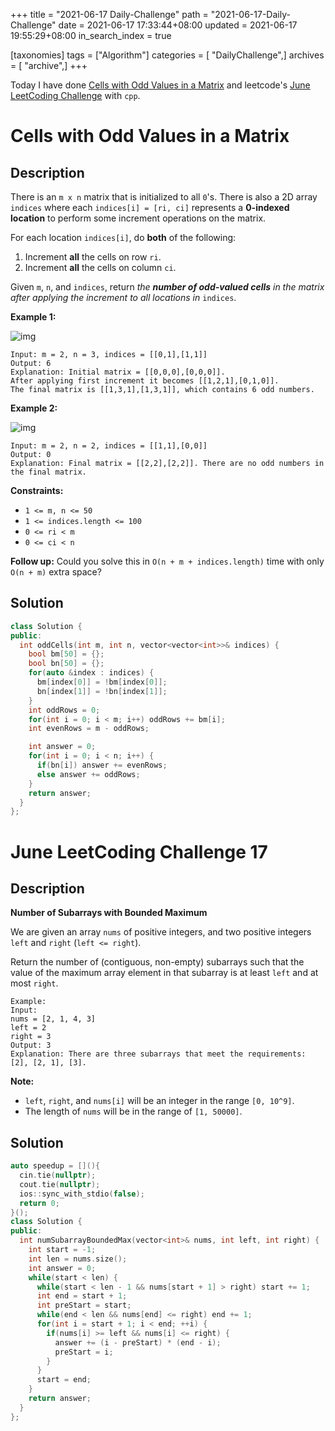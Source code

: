 +++
title = "2021-06-17 Daily-Challenge"
path = "2021-06-17-Daily-Challenge"
date = 2021-06-17 17:33:44+08:00
updated = 2021-06-17 19:55:29+08:00
in_search_index = true

[taxonomies]
tags = ["Algorithm"]
categories = [ "DailyChallenge",]
archives = [ "archive",]
+++

Today I have done [Cells with Odd Values in a Matrix](https://leetcode.com/problems/cells-with-odd-values-in-a-matrix/description/) and leetcode's [June LeetCoding Challenge](https://leetcode.com/explore/challenge/card/june-leetcoding-challenge-2021/605/week-3-june-15th-june-21st/3782/) with `cpp`.

<!-- more -->

# Cells with Odd Values in a Matrix

## Description

There is an `m x n` matrix that is initialized to all `0`'s. There is also a 2D array `indices` where each `indices[i] = [ri, ci]` represents a **0-indexed location** to perform some increment operations on the matrix.

For each location `indices[i]`, do **both** of the following:

1. Increment **all** the cells on row `ri`.
2. Increment **all** the cells on column `ci`.

Given `m`, `n`, and `indices`, return *the **number of odd-valued cells** in the matrix after applying the increment to all locations in* `indices`.

 

**Example 1:**

![img](https://assets.leetcode.com/uploads/2019/10/30/e1.png)

```
Input: m = 2, n = 3, indices = [[0,1],[1,1]]
Output: 6
Explanation: Initial matrix = [[0,0,0],[0,0,0]].
After applying first increment it becomes [[1,2,1],[0,1,0]].
The final matrix is [[1,3,1],[1,3,1]], which contains 6 odd numbers.
```

**Example 2:**

![img](https://assets.leetcode.com/uploads/2019/10/30/e2.png)

```
Input: m = 2, n = 2, indices = [[1,1],[0,0]]
Output: 0
Explanation: Final matrix = [[2,2],[2,2]]. There are no odd numbers in the final matrix.
```

 

**Constraints:**

- `1 <= m, n <= 50`
- `1 <= indices.length <= 100`
- `0 <= ri < m`
- `0 <= ci < n`

 

**Follow up:** Could you solve this in `O(n + m + indices.length)` time with only `O(n + m)` extra space?

## Solution

``` cpp
class Solution {
public:
  int oddCells(int m, int n, vector<vector<int>>& indices) {
    bool bm[50] = {};
    bool bn[50] = {};
    for(auto &index : indices) {
      bm[index[0]] = !bm[index[0]];
      bn[index[1]] = !bn[index[1]];
    }
    int oddRows = 0;
    for(int i = 0; i < m; i++) oddRows += bm[i];
    int evenRows = m - oddRows;

    int answer = 0;
    for(int i = 0; i < n; i++) {
      if(bn[i]) answer += evenRows;
      else answer += oddRows;
    }
    return answer;
  }
};
```

# June LeetCoding Challenge 17

## Description

**Number of Subarrays with Bounded Maximum**

We are given an array `nums` of positive integers, and two positive integers `left` and `right` (`left <= right`).

Return the number of (contiguous, non-empty) subarrays such that the value of the maximum array element in that subarray is at least `left` and at most `right`.

```
Example:
Input: 
nums = [2, 1, 4, 3]
left = 2
right = 3
Output: 3
Explanation: There are three subarrays that meet the requirements: [2], [2, 1], [3].
```

**Note:**

- `left`, `right`, and `nums[i]` will be an integer in the range `[0, 10^9]`.
- The length of `nums` will be in the range of `[1, 50000]`.

## Solution

``` cpp
auto speedup = [](){
  cin.tie(nullptr);
  cout.tie(nullptr);
  ios::sync_with_stdio(false);
  return 0;
}();
class Solution {
public:
  int numSubarrayBoundedMax(vector<int>& nums, int left, int right) {
    int start = -1;
    int len = nums.size();
    int answer = 0;
    while(start < len) {
      while(start < len - 1 && nums[start + 1] > right) start += 1;
      int end = start + 1;
      int preStart = start;
      while(end < len && nums[end] <= right) end += 1;
      for(int i = start + 1; i < end; ++i) {
        if(nums[i] >= left && nums[i] <= right) {
          answer += (i - preStart) * (end - i);
          preStart = i;
        }
      }
      start = end;
    }
    return answer;
  }
};
```
